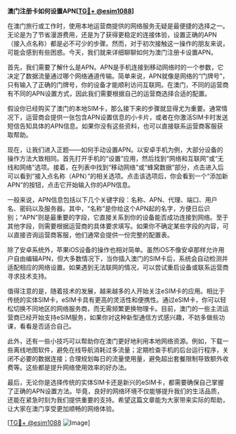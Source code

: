 **澳门注册卡如何设置APN[[TG💪+ @esim1088](https://t.me/s/esim1088)]**

在澳门旅行或工作时，使用本地运营商提供的网络服务无疑是最便捷的选择之一。无论是为了节省漫游费用，还是为了获得更稳定的连接体验，设置正确的APN（接入点名称）都是必不可少的步骤。然而，对于初次接触这一操作的朋友来说，可能会感到有些困惑。今天，我们就来详细聊聊如何为澳门注册卡设置APN。

首先，我们需要了解什么是APN。APN是手机连接到移动网络时的一个参数，它决定了数据流量通过哪个网络通道传输。简单来说，APN就像是网络的“门牌号”，只有输入了正确的门牌号，你的设备才能顺利访问互联网。在澳门，不同的运营商有不同的APN设置方式，因此我们需要根据自己的运营商选择合适的配置。

假设你已经购买了澳门的本地SIM卡，那么接下来的步骤就显得尤为重要。通常情况下，运营商会提供一张包含APN设置信息的小卡片，或者在你激活SIM卡时发送短信告知具体的APN信息。如果你没有这些资料，也可以直接联系运营商客服获取帮助。

现在，让我们进入正题——如何手动设置APN。以安卓手机为例，大部分设备的操作方法大致相同。首先打开手机的“设置”应用，然后找到“网络和互联网”或“无线和网络”选项。接着，在列表中找到“移动网络”或“蜂窝数据”部分，点击进入后可以看到“接入点名称（APN）”的相关选项。点击该选项后，你会看到一个“添加新APN”的按钮，点击它开始输入你的APN信息。

一般来说，APN信息包括以下几个关键字段：名称、APN、代理、端口、用户名、密码以及服务器。其中，“名称”是你给这个APN起的名字，方便日后识别；“APN”则是最重要的字段，它直接关系到你的设备能否成功连接到网络。至于其他字段，则需要根据运营商的具体要求填写。如果你不确定某些字段的内容，可以直接咨询运营商客服，他们通常会提供一份完整的配置表。

除了安卓系统外，苹果iOS设备的操作也相对简单。虽然iOS不像安卓那样允许用户自由编辑APN，但大多数情况下，当你插入澳门的SIM卡后，系统会自动检测并适配相应的网络设置。如果遇到无法联网的情况，可以尝试重启设备或联系运营商寻求技术支持。

值得注意的是，随着技术的发展，越来越多的人开始关注eSIM卡的应用。相比于传统的实体SIM卡，eSIM卡具有更高的灵活性和便携性。通过eSIM卡，你可以轻松切换不同地区的网络服务商，而无需频繁更换物理卡。目前，澳门的一些主流运营商已经开始支持eSIM服务，如果你对这种新型通信方式感兴趣，不妨多做些功课，看看是否适合自己。

此外，还有一些小技巧可以帮助你在澳门更好地利用本地网络资源。例如，下载一些离线地图软件，避免在线导航消耗过多流量；定期检查手机的后台运行程序，关闭不必要的数据连接；合理规划每日的流量使用量，避免超出套餐限制导致额外收费等。这些都是提升网络使用效率的好办法。

最后，无论你是选择传统的实体SIM卡还是新兴的eSIM卡，都需要确保自己掌握了正确的APN设置方法。毕竟，良好的网络环境不仅能够提升我们的生活品质，还能在紧急时刻为我们提供重要的支持。希望这篇文章能为大家带来实际的帮助，让大家在澳门享受更加顺畅的网络体验。

[[TG💪+ @esim1088](https://t.me/s/esim1088) ![Image](https://i.postimg.cc/4NQfJmqS/Snipaste-2025-05-13-00-14-12.png)]